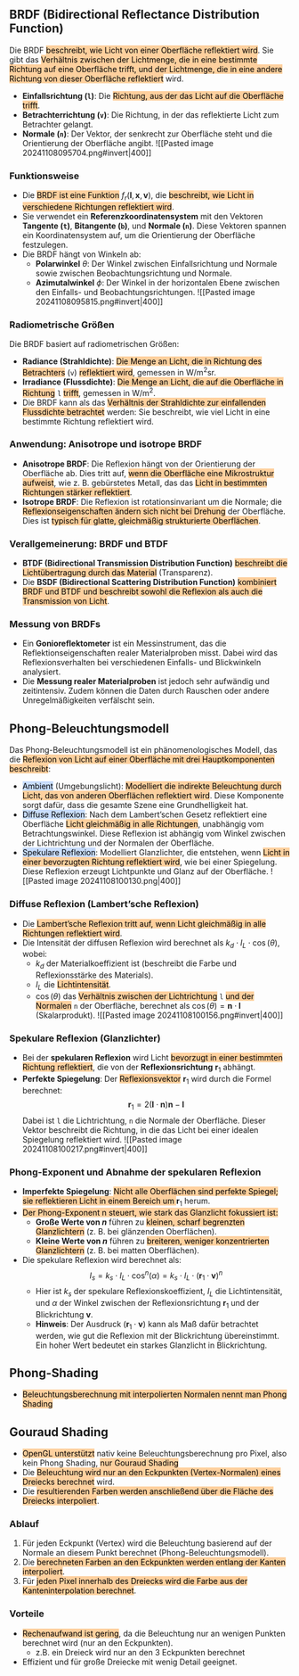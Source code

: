 ## BRDF (Bidirectional Reflectance Distribution Function)
Die BRDF <mark style="background: #FFB86CA6;">beschreibt, wie Licht von einer Oberfläche reflektiert wird</mark>. Sie gibt das <mark style="background: #FFB86CA6;">Verhältnis zwischen der Lichtmenge, die in eine bestimmte Richtung auf eine Oberfläche trifft, und der Lichtmenge, die in eine andere Richtung von dieser Oberfläche reflektiert</mark> wird.
- **Einfallsrichtung (`l`)**: Die <mark style="background: #FFB86CA6;">Richtung, aus der das Licht auf die Oberfläche trifft</mark>.
- **Betrachterrichtung (`v`)**: Die Richtung, in der das reflektierte Licht zum Betrachter gelangt.
- **Normale (`n`)**: Der Vektor, der senkrecht zur Oberfläche steht und die Orientierung der Oberfläche angibt.
![[Pasted image 20241108095704.png#invert|400]]

### Funktionsweise
- Die <mark style="background: #FFB86CA6;">BRDF ist eine Funktion</mark> $f_r(\mathbf{l}, \mathbf{x}, \mathbf{v})$, die <mark style="background: #FFB86CA6;">beschreibt, wie Licht in verschiedene Richtungen reflektiert wird</mark>.
- Sie verwendet ein **Referenzkoordinatensystem** mit den Vektoren **Tangente (`t`)**, **Bitangente (`b`)**, und **Normale (`n`)**. Diese Vektoren spannen ein Koordinatensystem auf, um die Orientierung der Oberfläche festzulegen.
- Die BRDF hängt von Winkeln ab:
  - **Polarwinkel** $\theta$: Der Winkel zwischen Einfallsrichtung und Normale sowie zwischen Beobachtungsrichtung und Normale.
  - **Azimutalwinkel** $\phi$: Der Winkel in der horizontalen Ebene zwischen den Einfalls- und Beobachtungsrichtungen.
![[Pasted image 20241108095815.png#invert|400]]
### Radiometrische Größen
Die BRDF basiert auf radiometrischen Größen:
- **Radiance (Strahldichte)**: <mark style="background: #FFB86CA6;">Die Menge an Licht, die in Richtung des Betrachters</mark> (`v`) <mark style="background: #FFB86CA6;">reflektiert wird</mark>, gemessen in $\text{W}/\text{m}^2\text{sr}$.
- **Irradiance (Flussdichte)**: <mark style="background: #FFB86CA6;">Die Menge an Licht, die auf die Oberfläche in Richtung</mark> `l` <mark style="background: #FFB86CA6;">trifft</mark>, gemessen in $\text{W}/\text{m}^2$.
- Die BRDF kann als das <mark style="background: #FFB86CA6;">Verhältnis der Strahldichte zur einfallenden Flussdichte betrachtet</mark> werden: Sie beschreibt, wie viel Licht in eine bestimmte Richtung reflektiert wird.
### Anwendung: Anisotrope und isotrope BRDF
- **Anisotrope BRDF**: Die Reflexion hängt von der Orientierung der Oberfläche ab. Dies tritt auf, <mark style="background: #FFB86CA6;">wenn die Oberfläche eine Mikrostruktur aufweist</mark>, wie z. B. gebürstetes Metall, das das <mark style="background: #FFB86CA6;">Licht in bestimmten Richtungen stärker reflektiert</mark>.
- **Isotrope BRDF**: Die Reflexion ist rotationsinvariant um die Normale; die <mark style="background: #FFB86CA6;">Reflexionseigenschaften ändern sich nicht bei Drehung</mark> der Oberfläche. Dies ist <mark style="background: #FFB86CA6;">typisch für glatte, gleichmäßig strukturierte Oberflächen</mark>.
### Verallgemeinerung: BRDF und BTDF
- **BTDF (Bidirectional Transmission Distribution Function)** <mark style="background: #FFB86CA6;">beschreibt die Lichtübertragung durch das Material</mark> (Transparenz).
- Die **BSDF (Bidirectional Scattering Distribution Function)** <mark style="background: #FFB86CA6;">kombiniert BRDF und BTDF und beschreibt sowohl die Reflexion als auch die Transmission von Licht</mark>.
### Messung von BRDFs
- Ein **Gonioreflektometer** ist ein Messinstrument, das die Reflektionseigenschaften realer Materialproben misst. Dabei wird das Reflexionsverhalten bei verschiedenen Einfalls- und Blickwinkeln analysiert.
- Die **Messung realer Materialproben** ist jedoch sehr aufwändig und zeitintensiv. Zudem können die Daten durch Rauschen oder andere Unregelmäßigkeiten verfälscht sein.
## Phong-Beleuchtungsmodell
Das Phong-Beleuchtungsmodell ist ein phänomenologisches Modell, das die <mark style="background: #FFB86CA6;">Reflexion von Licht auf einer Oberfläche mit drei Hauptkomponenten beschreibt</mark>:
- <mark style="background: #ADCCFFA6;">Ambient</mark> (Umgebungslicht): <mark style="background: #FFB86CA6;">Modelliert die indirekte Beleuchtung durch Licht, das von anderen Oberflächen reflektiert wird</mark>. Diese Komponente sorgt dafür, dass die gesamte Szene eine Grundhelligkeit hat.
- <mark style="background: #ADCCFFA6;">Diffuse Reflexion</mark>: Nach dem Lambert’schen Gesetz reflektiert eine Oberfläche <mark style="background: #FFB86CA6;">Licht gleichmäßig in alle Richtungen</mark>, unabhängig vom Betrachtungswinkel. Diese Reflexion ist abhängig vom Winkel zwischen der Lichtrichtung und der Normalen der Oberfläche.
- <mark style="background: #ADCCFFA6;">Spekulare Reflexion</mark>: Modelliert Glanzlichter, die entstehen, wenn <mark style="background: #FFB86CA6;">Licht in einer bevorzugten Richtung reflektiert wird</mark>, wie bei einer Spiegelung. Diese Reflexion erzeugt Lichtpunkte und Glanz auf der Oberfläche.
![[Pasted image 20241108100130.png|400]]
### Diffuse Reflexion (Lambert’sche Reflexion)
- Die <mark style="background: #FFB86CA6;">Lambert’sche Reflexion tritt auf, wenn Licht gleichmäßig in alle Richtungen reflektiert wird</mark>.
- Die Intensität der diffusen Reflexion wird berechnet als $k_d \cdot I_L \cdot \cos(\theta)$, wobei:
  - $k_d$ der Materialkoeffizient ist (beschreibt die Farbe und Reflexionsstärke des Materials).
  - $I_L$ die <mark style="background: #FFB86CA6;">Lichtintensität</mark>.
  - $\cos(\theta)$ das <mark style="background: #FFB86CA6;">Verhältnis zwischen der Lichtrichtung</mark> `l` <mark style="background: #FFB86CA6;">und der Normalen</mark> `n` der Oberfläche, berechnet als $\cos(\theta) = \mathbf{n} \cdot \mathbf{l}$ (Skalarprodukt).
![[Pasted image 20241108100156.png#invert|400]]
### Spekulare Reflexion (Glanzlichter)
- Bei der **spekularen Reflexion** wird Licht <mark style="background: #FFB86CA6;">bevorzugt in einer bestimmten Richtung reflektiert</mark>, die von der **Reflexionsrichtung** $\mathbf{r}_1$ abhängt.
- **Perfekte Spiegelung**: Der <mark style="background: #FFB86CA6;">Reflexionsvektor</mark> $\mathbf{r}_1$ wird durch die Formel berechnet:
  $$
  \mathbf{r}_1 = 2(\mathbf{l} \cdot \mathbf{n}) \mathbf{n} - \mathbf{l}
  $$
  Dabei ist `l` die Lichtrichtung, `n` die Normale der Oberfläche. Dieser Vektor beschreibt die Richtung, in die das Licht bei einer idealen Spiegelung reflektiert wird.
![[Pasted image 20241108100217.png#invert|400]]
### Phong-Exponent und Abnahme der spekularen Reflexion
- **Imperfekte Spiegelung**: <mark style="background: #FFB86CA6;">Nicht alle Oberflächen sind perfekte Spiegel; sie reflektieren Licht in einem Bereich um </mark>$\mathbf{r}_1$ herum.
- <mark style="background: #FFB86CA6;">Der Phong-Exponent n steuert, wie stark das Glanzlicht fokussiert ist:</mark>
  - **Große Werte von $n$** führen zu <mark style="background: #FFB86CA6;">kleinen, scharf begrenzten Glanzlichtern</mark> (z. B. bei glänzenden Oberflächen).
  - **Kleine Werte von $n$** führen zu <mark style="background: #FFB86CA6;">breiteren, weniger konzentrierten Glanzlichtern</mark> (z. B. bei matten Oberflächen).
- Die spekulare Reflexion wird berechnet als:
  $$
  I_s = k_s \cdot I_L \cdot \cos^n(\alpha) = k_s \cdot I_L \cdot (\mathbf{r}_1 \cdot \mathbf{v})^n
  $$
  - Hier ist $k_s$ der spekulare Reflexionskoeffizient, $I_L$ die Lichtintensität, und $\alpha$ der Winkel zwischen der Reflexionsrichtung $\mathbf{r}_1$ und der Blickrichtung $\mathbf{v}$.
  - **Hinweis**: Der Ausdruck $(\mathbf{r}_1 \cdot \mathbf{v})$ kann als Maß dafür betrachtet werden, wie gut die Reflexion mit der Blickrichtung übereinstimmt. Ein hoher Wert bedeutet ein starkes Glanzlicht in Blickrichtung.

## Phong-Shading
- <mark style="background: #FFB86CA6;">Beleuchtungsberechnung mit interpolierten Normalen nennt man Phong Shading</mark>

## Gouraud Shading
- <mark style="background: #FFB86CA6;">OpenGL unterstützt</mark> nativ keine Beleuchtungsberechnung pro Pixel, also kein Phong Shading, <mark style="background: #FFB86CA6;">nur Gouraud Shading</mark>
- Die <mark style="background: #FFB86CA6;">Beleuchtung wird nur an den Eckpunkten (Vertex-Normalen) eines Dreiecks berechnet</mark> wird. 
- Die <mark style="background: #FFB86CA6;">resultierenden Farben werden anschließend über die Fläche des Dreiecks interpoliert</mark>.
### Ablauf
1. Für jeden Eckpunkt (Vertex) wird die Beleuchtung basierend auf der Normale an diesem Punkt berechnet (Phong-Beleuchtungsmodell).
2. Die <mark style="background: #FFB86CA6;">berechneten Farben an den Eckpunkten werden entlang der Kanten interpoliert</mark>.
3. Für <mark style="background: #FFB86CA6;">jeden Pixel innerhalb des Dreiecks wird die Farbe aus der Kanteninterpolation berechnet</mark>.
### Vorteile 
- <mark style="background: #FFB86CA6;">Rechenaufwand ist gering</mark>, da die Beleuchtung nur an wenigen Punkten berechnet wird (nur an den Eckpunkten).
	- z.B. ein Dreieck wird nur an den 3 Eckpunkten berechnet
- Effizient und für große Dreiecke mit wenig Detail geeignet.
